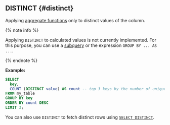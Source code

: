## DISTINCT {#distinct}

Applying [aggregate functions](../../../builtins/aggregation.md) only to distinct values of the column.

{% note info %}

Applying `DISTINCT` to calculated values is not currently implemented. For this purpose, you can use a [subquery](../../select.md#from) or the expression `GROUP BY ... AS ...`.

{% endnote %}

**Example:**

``` sql
SELECT
  key,
  COUNT (DISTINCT value) AS count -- top 3 keys by the number of unique values
FROM my_table
GROUP BY key
ORDER BY count DESC
LIMIT 3;
```

You can also use `DISTINCT` to fetch distinct rows using [`SELECT DISTINCT`](../../select.md#distinct).

